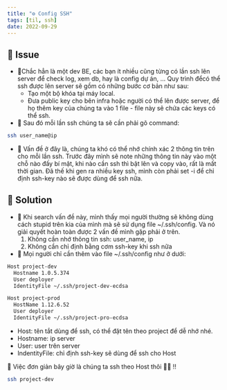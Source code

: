 ```yaml
---
title: "⚙️ Config SSH"
tags: [til, ssh]
date: 2022-09-29
---
```


## 🌿 Issue
- 🌱Chắc hẳn là một dev BE, các bạn ít nhiều cũng từng có lần ssh lên server để check log, xem db, hay là config dự án, ... Quy trình đểcó thể ssh được lên  server sẽ gồm có những bước cơ bản như sau:
	- Tạo một bộ khóa tại máy local.
	- Đưa public key cho bên infra hoặc người có thể lên được server, để họ thêm key của chúng ta vào 1 file - file này sẽ chứa các keys có thể ssh.
- 🌱 Sau đó mỗi lần ssh chúng ta sẽ cần phải gõ command:

```sh
ssh user_name@ip
```

- 🌱 Vấn đề ở đây là, chúng ta khó có thể nhớ chính xác 2 thông tin trên cho mỗi lần ssh. Trước đây mình sẽ note những thông tin này vào một chỗ nào đấy bí mật, khi nào cần ssh thì bật lên và copy vào, rất là mất thời gian. Đã thế khi gen ra nhiều key ssh, mình còn phải set -i để chỉ định ssh-key nào sẽ được dùng để ssh nữa.

## 🌿 Solution

- 🌱 Khi search vấn đề này, mình thấy mọi người thường sẽ không dùng cách stupid trên kia của mình mà sẽ sử dụng file  ~/.ssh/config. Và nó giải quyết hoàn toàn được 2 vấn đề mình gặp phải ở trên.
	1. Không cần nhớ thông tin ssh: user_name, ip
	2. Không cần chỉ định bằng cơm ssh-key khi ssh nữa
- 🌱 Mọi người chỉ cần thêm vào file ~/.ssh/config như ở dưới:

```sh
Host project-dev
  Hostname 1.0.5.374
  User deployer
  IdentityFile ~/.ssh/project-dev-ecdsa

Host project-prod
  HostName 1.12.6.52
  User deployer
  IdentityFile ~/.ssh/project-pro-ecdsa
```

- Host: tên tắt dùng để ssh, có thể đặt tên theo project để dễ nhớ nhé. 
- Hostname: ip server
- User: user trên server
- IndentityFile: chỉ định ssh-key sẽ dùng để ssh cho Host

🌱 Việc đơn giản bây giờ là chúng ta ssh theo Host thôi 💪🏻 !!

```sh
ssh project-dev
```
